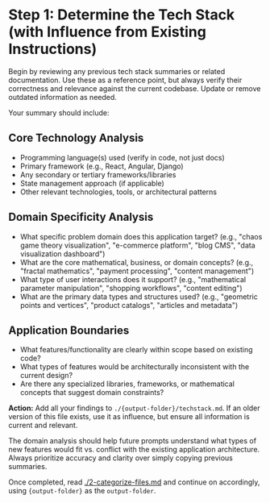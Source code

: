 # Step 1: Determine the Tech Stack (with Influence from Existing Instructions)

Begin by reviewing any previous tech stack summaries or related documentation. Use these as a reference point, but always verify their correctness and relevance against the current codebase. Update or remove outdated information as needed.

Your summary should include:

## Core Technology Analysis

- Programming language(s) used (verify in code, not just docs)
- Primary framework (e.g., React, Angular, Django)
- Any secondary or tertiary frameworks/libraries
- State management approach (if applicable)
- Other relevant technologies, tools, or architectural patterns

## Domain Specificity Analysis

- What specific problem domain does this application target? (e.g., "chaos game theory visualization", "e-commerce platform", "blog CMS", "data visualization dashboard")
- What are the core mathematical, business, or domain concepts? (e.g., "fractal mathematics", "payment processing", "content management")
- What type of user interactions does it support? (e.g., "mathematical parameter manipulation", "shopping workflows", "content editing")
- What are the primary data types and structures used? (e.g., "geometric points and vertices", "product catalogs", "articles and metadata")

## Application Boundaries

- What features/functionality are clearly within scope based on existing code?
- What types of features would be architecturally inconsistent with the current design?
- Are there any specialized libraries, frameworks, or mathematical concepts that suggest domain constraints?

**Action:**
Add all your findings to `./{output-folder}/techstack.md`. If an older version of this file exists, use it as influence, but ensure all information is current and relevant.

The domain analysis should help future prompts understand what types of new features would fit vs. conflict with the existing application architecture. Always prioritize accuracy and clarity over simply copying previous summaries.

Once completed, read [./2-categorize-files.md](./2-categorize-files.md) and continue on accordingly, using `{output-folder}` as the `output-folder`.
